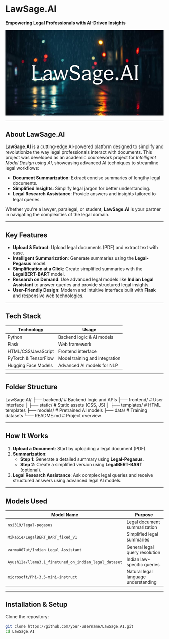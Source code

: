 # **LawSage.AI**  
**Empowering Legal Professionals with AI-Driven Insights**

![LawSage.AI Banner](frontend/static/assets/b6e63aac-5718-49be-8a29-6cfc1562f35b.jpg)
 

---

## **About LawSage.AI**

**LawSage.AI** is a cutting-edge AI-powered platform designed to simplify and revolutionize the way legal professionals interact with documents. This project was developed as an academic coursework project for *Intelligent Model Design using AI*, showcasing advanced AI techniques to streamline legal workflows:  
- **Document Summarization**: Extract concise summaries of lengthy legal documents.  
- **Simplified Insights**: Simplify legal jargon for better understanding.  
- **Legal Research Assistance**: Provide answers and insights tailored to legal queries.  

Whether you're a lawyer, paralegal, or student, **LawSage.AI** is your partner in navigating the complexities of the legal domain.  

---

## **Key Features**
- **Upload & Extract**: Upload legal documents (PDF) and extract text with ease.  
- **Intelligent Summarization**: Generate summaries using the **Legal-Pegasus** model.  
- **Simplification at a Click**: Create simplified summaries with the **LegalBERT-BART** model.  
- **Research on Demand**: Use advanced legal models like **Indian Legal Assistant** to answer queries and provide structured legal insights.  
- **User-Friendly Design**: Modern and intuitive interface built with **Flask** and responsive web technologies.  

---

## **Tech Stack**

| **Technology**      | **Usage**                        |  
|----------------------|----------------------------------|  
| Python              | Backend logic & AI models       |  
| Flask               | Web framework                   |  
| HTML/CSS/JavaScript | Frontend interface              |  
| PyTorch & TensorFlow| Model training and integration  |  
| Hugging Face Models | Advanced AI models for NLP      |  

---

## **Folder Structure**
LawSage.AI/ ├── backend/ # Backend logic and APIs ├── frontend/ # User interface │ ├── static/ # Static assets (CSS, JS) │ ├── templates/ # HTML templates ├── models/ # Pretrained AI models ├── data/ # Training datasets └── README.md # Project overview


---

## **How It Works**

1. **Upload a Document**: Start by uploading a legal document (PDF).  
2. **Summarization**:  
   - **Step 1**: Generate a detailed summary using **Legal-Pegasus**.  
   - **Step 2**: Create a simplified version using **LegalBERT-BART** (optional).  
3. **Legal Research Assistance**: Ask complex legal queries and receive structured answers using advanced legal AI models.  

---

## **Models Used**

| **Model Name**                           | **Purpose**                                  |  
|------------------------------------------|----------------------------------------------|  
| `nsi319/legal-pegasus`                   | Legal document summarization                |  
| `MikaSie/LegalBERT_BART_fixed_V1`        | Simplified legal summaries                  |  
| `varma007ut/Indian_Legal_Assistant`      | General legal query resolution              |  
| `Ayush12a/llama3.1_finetuned_on_indian_legal_dataset` | Indian law-specific queries        |  
| `microsoft/Phi-3.5-mini-instruct`        | Natural legal language understanding         |  

---

## **Installation & Setup**

Clone the repository:
   ```bash
   git clone https://github.com/your-username/LawSage.AI.git
   cd LawSage.AI
